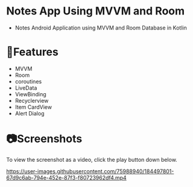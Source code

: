 # Notes App Using MVVM and Room
-  Notes Android Application using MVVM and Room Database in Kotlin

# 📲Features
 - MVVM
 - Room
 - coroutines
 - LiveData
 - ViewBinding
 - Recyclerview
 - Item CardView
 - Alert Dialog

# 📷Screenshots

To view the screenshot as a video, click the play button down below.

https://user-images.githubusercontent.com/75988940/184497801-67d9c6ab-794e-452e-87f3-f80723962df4.mp4

